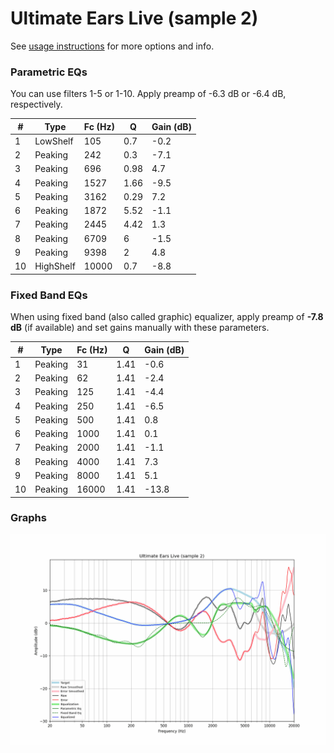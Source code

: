 # Ultimate Ears Live (sample 2)
See [usage instructions](https://github.com/jaakkopasanen/AutoEq#usage) for more options and info.

### Parametric EQs
You can use filters 1-5 or 1-10. Apply preamp of -6.3 dB or -6.4 dB, respectively.

|   # | Type      |   Fc (Hz) |    Q |   Gain (dB) |
|-----|-----------|-----------|------|-------------|
|   1 | LowShelf  |       105 | 0.7  |        -0.2 |
|   2 | Peaking   |       242 | 0.3  |        -7.1 |
|   3 | Peaking   |       696 | 0.98 |         4.7 |
|   4 | Peaking   |      1527 | 1.66 |        -9.5 |
|   5 | Peaking   |      3162 | 0.29 |         7.2 |
|   6 | Peaking   |      1872 | 5.52 |        -1.1 |
|   7 | Peaking   |      2445 | 4.42 |         1.3 |
|   8 | Peaking   |      6709 | 6    |        -1.5 |
|   9 | Peaking   |      9398 | 2    |         4.8 |
|  10 | HighShelf |     10000 | 0.7  |        -8.8 |

### Fixed Band EQs
When using fixed band (also called graphic) equalizer, apply preamp of **-7.8 dB** (if available) and set gains manually with these parameters.

|   # | Type    |   Fc (Hz) |    Q |   Gain (dB) |
|-----|---------|-----------|------|-------------|
|   1 | Peaking |        31 | 1.41 |        -0.6 |
|   2 | Peaking |        62 | 1.41 |        -2.4 |
|   3 | Peaking |       125 | 1.41 |        -4.4 |
|   4 | Peaking |       250 | 1.41 |        -6.5 |
|   5 | Peaking |       500 | 1.41 |         0.8 |
|   6 | Peaking |      1000 | 1.41 |         0.1 |
|   7 | Peaking |      2000 | 1.41 |        -1.1 |
|   8 | Peaking |      4000 | 1.41 |         7.3 |
|   9 | Peaking |      8000 | 1.41 |         5.1 |
|  10 | Peaking |     16000 | 1.41 |       -13.8 |

### Graphs
![](./Ultimate%20Ears%20Live%20(sample%202).png)
